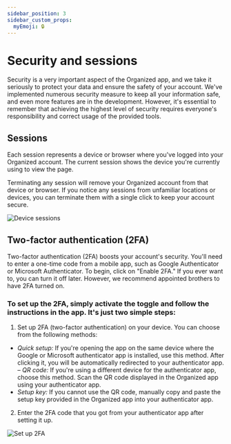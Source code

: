 ```yaml
---
sidebar_position: 3
sidebar_custom_props: 
  myEmoji: 🔒
---
```


# Security and sessions

Security is a very important aspect of the Organized app, and we take it seriously to protect your data and ensure the safety of your account. We've implemented numerous security measure to keep all your information safe, and even more features are in the development. However, it's essential to remember that achieving the highest level of security requires everyone's responsibility and correct usage of the provided tools.

## Sessions

Each session represents a device or browser where you've logged into your Organized account. The current session shows the device you're currently using to view the page.

Terminating any session will remove your Organized account from that device or browser. If you notice any sessions from unfamiliar locations or devices, you can terminate them with a single click to keep your account secure.

![Device sessions](./img/sessions.png)

## Two-factor authentication (2FA)

Two-factor authentication (2FA) boosts your account's security. You'll need to enter a one-time code from a mobile app, such as Google Authenticator or Microsoft Authenticator. To begin, click on "Enable 2FA." If you ever want to, you can turn it off later. However, we recommend appointed brothers to have 2FA turned on.

### To set up the 2FA, simply activate the toggle and follow the instructions in the app. It's just two simple steps:

1. Set up 2FA (two-factor authentication) on your device. You can choose from the following methods:

- _Quick setup:_ If you're opening the app on the same device where the Google or Microsoft authenticator app is installed, use this method. After clicking it, you will be automatically redirected to your authenticator app.
  – _QR code:_ If you're using a different device for the authenticator app, choose this method. Scan the QR code displayed in the Organized app using your authenticator app.
- _Setup key:_ If you cannot use the QR code, manually copy and paste the setup key provided in the Organized app into your authenticator app.

2. Enter the 2FA code that you got from your authenticator app after setting it up.

![Set up 2FA](./img/2fa-setup.png)
